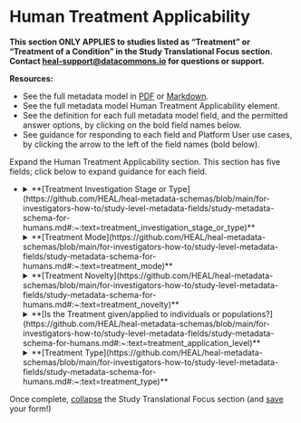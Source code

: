 # Human Treatment Applicability

**This section ONLY APPLIES to studies listed as “Treatment” or “Treatment of a Condition” in the Study Translational Focus section. Contact heal-support@datacommons.io for questions or support.**

**Resources:**

* See the full metadata model in [PDF](https://github.com/HEAL/heal-metadata-schemas/blob/main/for-investigators-how-to/study-level-metadata-fields/study-metadata-schema-for-humans.pdf) or [Markdown](https://github.com/HEAL/heal-metadata-schemas/blob/main/for-investigators-how-to/study-level-metadata-fields/study-metadata-schema-for-humans.md).
* See the full metadata model Human Treatment Applicability element.
* See the definition for each full metadata model field, and the permitted answer options, by clicking on the bold field names below.
* See guidance for responding to each field and Platform User use cases, by clicking the arrow to the left of the field names (bold below).

Expand the Human Treatment Applicability section. This section has five fields; click below to expand guidance for each field.

* <details>
    <summary>**[Treatment Investigation Stage or Type](https://github.com/HEAL/heal-metadata-schemas/blob/main/for-investigators-how-to/study-level-metadata-fields/study-metadata-schema-for-humans.md#:~:text=treatment_investigation_stage_or_type)**</summary><blockquote>
    
    <details><summary>**How to answer**</summary><blockquote>
    This field allows multiple answer selections from a response set, including: 

    * Target Discovery
    * Target Mechanism
    * Treatment Discovery
    * Treatment Mechanism
    * Treatment Efficacy
    * Differential Treatment Efficacy
    * Treatment Implementation
    * Treatment Availability or Accessibility.
    Select all that apply. **For example:** 

    <br> 
    **Target discovery:**

    * A study focused on identifying a molecular target that treats pain but is not in the brain, to avoid neurological/addictive effects, or a study focused on identification of a specific social determinant of health that is most impactful on post-surgical pain outcome.
    * A study that developed RNAi reagents against several different proteins in the nociception signaling pathway and is using them to knockdown each protein and observe resulting modifications to pain response, in mice, to determine which protein(s) may be good drug or other intervention targets to modify human pain perception.
    * A longitudinal cohort study following adults at high risk of injury (e.g. construction workers), that 1) measures aspects of mental health, social support and connectivity, economic stability, political engagement, sense of agency, physical environment, etc.; 2) uses multiple metrics at regular time points; and 3) will investigate relationships between these broad sectors and incidence of injury and/or post-injury transitions from acute to chronic pain, to determine possible intervention targets to modify injury risks or post-injury transitions from acute to chronic pain.  
    
    <br>
    **Target mechanism:**

    * A basic science study using RNAseq and/or mass spectrometry on extracts of cultured mouse DRG neurons, 1) before and after exposure to an in vitro heat pain stimulus model ([ref](https://www.pnas.org/doi/epdf/10.1073/pnas.93.26.15435)), and 2) with or without application of RNAi or a chemical inhibitor of a target molecule in the nociception pathway, to investigate the role of the target molecule in modulating the level and state of mRNA and proteins in neurons, following a pain stimulus
    * A qualitative study, using focus groups and interviews, to investigate why certain aspects of a person’s economic stability and/or physical environment (e.g. access to green space and well-maintained walkways, etc.) seems to correspond with lower risk of transition from acute to chronic pain in adults with lower back injuries

    <br>
    **Treatment discovery:** 

    * A small molecule screen to identify a drug to inhibit the enzymatic activity of a molecular protein signaling target in the nociception signaling pathway
    * A study identifying groups of adults 1) at high risk of injury and 2) exposed to different (or no) environmental interventions impacting access to green space, to follow incidence of injury and rates of conversion from acute to chronic pain and investigate environmental interventions that may reduce injury risks and/or post-injury acute to chronic pain conversion risks.

    <br>
    **Treatment mechanism:** 

    * A basic science study investigating molecular mechanism opioid vaccine immune responses that are not B-cell/antibody-mediated 
    * A study testing efficacy of 1) nurse home visits and/or 2) monthly unconditional cash transfers to new mothers, to improve child development outcomes in newborns exposed to opioids in utero, while parsing the role of each intervention in driving outcomes (select “Treatment Mechanism” and “Treatment Efficacy”)

    <br>
    **Treatment efficacy:** 

    * A stage 3 clinical randomized control trial, randomizing half of individuals to use of a minimally invasive, implanted MOUD-dispensing device plus daily dummy MOUD pills and half to use a dummy device and real MOUD pills to test efficacy of the device in preventing OUD relapse
    * A natural experiment, benefiting from the temporal difference in adoption of the Medicaid expansion across states, to test the efficacy of the Medicaid expansion as an intervention to increase the rate at which individuals with OUD are given and fill a prescription for MOUD

    <br>
    **Treatment implementation:** 

    * A study testing efficacy of a mental health and social determinants screening to guide OUD treatment decisions in community hospital-based physician practices, while collecting qualitative and quantitative data on various aspects and metrics of screening implementation to aid others in the future (select “Treatment Implementation” AND “Treatment Efficacy”)
    * A pilot study testing efficacy of a novel, minimally invasive, implanted MOUD dispensing device to treat OUD patients at high risk of relapse, that also collects qualitative and quantitative data to aid others implementing this type of intervention in the future, including: 1) screening implementation to identify appropriate patients, 2) communication content and delivery to advise patients of their options, 3) protocols and procedures for implantation and follow-up appointments, 4) care and contact with the patient, and 5) any differences based on site of implantation, (select “Treatment Implementation” AND “Treatment Efficacy”)
    * A pilot study testing efficacy of setting up community-based safe injection facilities, while collecting implementation data to aid others with similar interventions (select “Treatment Implementation” AND “Treatment Efficacy”)
    * Treatment availability or accessibility: 
    * A study surveying all federally funded substance use facilities in the country about their OUD treatment offerings, modes of treatment (e.g. in/outpatient, MOUD/methadone/buprenorphine), and permitted patients (e.g. are there restrictions based on gender, age, health insurance, co-occurring mental health conditions, etc.)
    * A study using EHR and claims data to investigate sociodemographic disparities in how frequently OUD patients are given or fill a MOUD prescription

    </blockquote></details>
    <details><summary>**How this field will be used**</summary><blockquote>
        These values will likely be filterable under “Advanced Search” on the HEAL Platform Discovery page, and will allow users to quickly find broad, relevant studies, study data, or study-generated knowledge. Individuals may include:

    <br>
    **Target discovery:**

    * A pharmacology scientist, with capacity to do high throughput screens for drug library impacts on a target of interest, wants to be up on the research and discovery of novel targets for pain or opioid use treatment to begin designing a screen to figure out how to drug those targets.
    * A local public health official or politician seeks to implement policies or resources to address opioid use relapse in their community and wants to see if specific social or mental/behavioral determinants have been identified as good targets for relapse prevention.

    <br>
    **Target mechanism:**

    * A pain researcher, researching the target mechanism for a biomolecule, wants to learn from other potential research on the mechanism, or understand assays to adopt in their own target mechanism research.
    * A pharmacology scientist’s preliminary research to drug one target failed, due to unacceptable toxicity, and they want to learn more about the original biomolecule target mechanism to see if there is another possible biomolecule in the original target mechanism pathway that they can attempt to drug instead, with acceptable toxicity levels.
    
    <br>
    **Treatment discovery:**

    * An OUD sufferer is allergic to methadone and has trouble remembering to take buprenorphine to stay in remission, so their family member seeks research on developmental new treatments for OUD that might work better.
    * A clinician treating pain or OUD patients wants to understand recent treatment research, so they can ensure patients access the best treatment in a timely manner.

    <br>
    **Treatment mechanism:** 

    * A pain or OUD patient’s doctor prescribed a new medication, and they are curious how it works.
    * A clinician wants to keep up to date on research about the treatments they prescribe, to understand who a treatment may work best for or whether there might be contraindications (due to drug interactions, etc.).
    * A pharmacology researcher wants to learn how a drug works to consider developing new drugs, or formulations of the same drug, that may increase efficacy and/or decrease side-effects.

    <br>
    **Treatment efficacy:**

    * A pain or opioid use patient heard about a novel treatment for their condition and wants to find studies on the treatment’s efficacy or even differential efficacy, to determine if it might be effective/ineffective for them.
    * A researcher is trying to collate all evidence available on a specific treatment/intervention efficacy for a meta-analysis.

    <br>
    **Treatment implementation:**

    * A clinician or administrator at a clinic or jail wants to implement a specific intervention protocol for opioid overdose prevention at their facility and seeks information about protocol implementation best practices.
    * Treatment availability or accessibility: 
    * A pain or opioid use patient and wants to find nearby treatment facilities that offer a specific type of treatment (e.g. MAT with buprenorphine).
    * A researcher wants to understand the impact of treatment/intervention accessibility on uptake, efficacy of the treatment, and how to use the relative availability or non-availability of a treatment, across locations, to design a natural experiment examining the efficacy.


    </blockquote></details>    
    </blockquote></details>
    
    
    <details><summary>**[Treatment Mode](https://github.com/HEAL/heal-metadata-schemas/blob/main/for-investigators-how-to/study-level-metadata-fields/study-metadata-schema-for-humans.md#:~:text=treatment_mode)**</summary><blockquote>
    
    <details><summary>**How to answer**</summary><blockquote>
        This field allows multiple selections from a response set, including “Preventive,"“Therapeutic," “Harm Reduction." Select all that apply. **Descriptions and examples include:**

    <br>
    **Preventive**: Prevents condition occurrence (e.g. development of a non-opioid drug for pain to prevent opioid exposure and addiction, case management and MAT for pregnant women to prevent in utero exposure to opioids, safe injection and needle exchange center to prevent overdose and spread of blood borne diseases among people using heroin), including:

    * A basic science or clinical study developing or testing efficacy of an opioid vaccine to promote opioid antibody development of opioid and prevent overdose when the patient is exposed to opioids
    * A randomized control trial cluster testing the efficacy of school-based after-school programming for junior high school students alone, versus after-school programming plus a monthly unconditional cash transfer to the child’s family to prevent future opioid use and dependence.
    * A natural experiment study using medicaid expansion implementation (or not) and differential implementation timing, across states, to investigate a potential role for medicaid expansion in preventing transition from acute to chronic pain in patients with low back injury.

    <br>
    **Therapeutic**: Treats a condition occurrence (e.g. naloxone to treat opioid overdose, physical therapy to treat existing pain from a back injury), including:

    * A small molecule screen to identify a chemical drug capable of inhibiting the enzymatic activity of a molecular protein signaling target in the nociception signaling pathway.
    * A stage 3 clinical randomized control trial, randomizing half of individuals to use of a minimally invasive, implanted MOUD-dispensing device plus daily dummy MOUD pills and half to use a dummy device and real MOUD pills to test efficacy of the device in preventing OUD relapse.
    
    <br>
    **Harm Reduction:** Is a harm reduction mechanism (e.g. a safe injection and needle exchange site that reduces harm associated with heroin addiction/use, decriminalization of heroin possession or use to reduce the harm associated with heroin addiction/use), including:

    * A pilot study testing the efficacy of community-based safe injection facilities while collecting implementation data to aid others in the future (select “Treatment Implementation” AND “Treatment Efficacy”).
    * A qualitative study using focus groups to understand why naloxone use, to reverse opioid overdoses, remains low in a community where it is freely available, if picked up at a police station or emergency room facility.
 
    </blockquote></details>
    <details><summary>**How this field will be used**</summary><blockquote>
        These values will likely be filterable under “Advanced Search” on the HEAL Platform Discovery page, allowing users to quickly find broad, relevant studies, study data, or study-generated knowledge. **For example:**

    <br>
    **Specifically looking for preventive:**

    * A public health official, with money to address local opioid use, seeks a public health intervention to address existing (therapeutic) and prevent future (preventive) OUD harms to individuals in their community.
    * A parent of a student athlete who suffered a sports injury, experiences residual pain, and is being prescribed opioids, seeks information on preventing OUD development during opioid-based pain intervention.

    <br>
    **Specifically looking for therapeutic:**

    * A clinician seeks therapeutic interventions for their patients.
    * A fibromyalgia patient, with poorly controlled pain, seeks novel pain therapies.
    
    <br>
    **Specifically looking for harm reduction:**
    
    * A clinician treating patients with OUD, some of whom are at high risk of relapse, seeks harm reduction approaches to offer these high risk patients.
    * A mayor of a town with crisis opioid overdose rates and drug-injection associated blood-borne diseases (Hepatitis C and HIV) outbreaks seeks interventions to reduce these concerns as soon as possible.

    </blockquote></details>    
    </blockquote></details>

    

    <details><summary>**[Treatment Novelty](https://github.com/HEAL/heal-metadata-schemas/blob/main/for-investigators-how-to/study-level-metadata-fields/study-metadata-schema-for-humans.md#:~:text=treatment_novelty)**</summary><blockquote>
    
    <details><summary>**How to answer**</summary><blockquote>
        This field allows multiple answer selections, including “Novel," “Novel, added to established," “Established," and “Established, used in novel population, setting or combination." Select all that apply. **For example:**

    **Novel:** 
    
    * A basic science study focused on in vitro and animal model testing of novel mRNA editing to modify molecular pathways for pain signaling in humans 

    <br>
    **Novel, added to established:**
    
    * A study testing efficacy of adding opt-in novel support service access (help obtaining housing, food benefits, official identification records, legal advice, free phones, etc.) at safe injection and needle exchange sites (an established harm-reduction intervention)

    <br>
    **Established:** 

    * A replication study testing efficacy of MOUD for OUD patients
    * A meta-analysis of trials that tested efficacy of an established back surgery to reduce chronic pain in those with low back injuries
    * An study documenting implementation and efficacy for outcomes of established harm reduction strategies, such as community-based safe injection and needle-exchange sites
    
    <br>
    **Established, used in novel population, setting or combination:**

    * A study investigating efficacy of a MAT and community support navigator intervention to reduce risks for those leaving the emergency room following opioid overdose, when the efficacy of this intervention has already been well-established for individuals with history of OUD leaving jail
 
    </blockquote></details>
    <details><summary>**How this field will be used**</summary><blockquote>
        These values will likely be filterable under “Advanced Search” on the HEAL Platform Discovery page, and will allow users to quickly find broad, relevant studies, study data, or study-generated knowledge. **For example:**
        
    **Specifically looking for novel:**

    * A journalist wants to write a splashy article on novel treatment development or novel uses of established treatments.

    <br>
    **Specifically looking for novel, added to established:**

    * A chronic pain patient on physical therapy and low dose opioids, seeks studies that add to the established treatments for better results
    * A community-based org, running a safe injection and needle exchange site, wants to keep up to date on novel innovations in other communities to add to or modify this established effective intervention

    <br>
    **Specifically looking for established:**

    * A public health official, with money to address local opioid use, seeks to ensure funding an evidence-based established intervention.

    <br>
    **Specifically looking for established, used in novel population, setting or combination:**

    * A journalist wants to write a splashy article on novel treatment development or novel uses of established treatments.

        
    </blockquote></details>    
    </blockquote></details>



    <details><summary>**[Is the Treatment given/applied to individuals or populations?](https://github.com/HEAL/heal-metadata-schemas/blob/main/for-investigators-how-to/study-level-metadata-fields/study-metadata-schema-for-humans.md#:~:text=treatment_application_level)**</summary><blockquote>
    
    <details><summary>**How to answer**</summary><blockquote>
        This field allows multiple selections, including “Individual" or “Population." Select all that apply. If the treatment, intervention, or solution is applied individually (e.g. a doctor’s prescription for their patient) or at the population/community/group level (e.g. a city changes good samaritan naloxone laws, implements a safe needle exchange center or education campaign, or adds a park maintenance budget to provide more outdoor exercise access)? **For example:** 
    </blockquote></details>
    <details><summary>**How this field will be used**</summary><blockquote>
        These values will likely be filterable under “Advanced Search” on the HEAL Platform Discovery page, allowing users to quickly find broad, relevant studies, study data, or study-generated knowledge. **For example:**

    **Specifically looking for individual:**

    * A pain or OUD patient seeks treatments that are relevant to the individual.

    <br>
    **Specifically looking for population:**

    * A public health official, with money to address local opioid use, wants to allocate the money to population/community level interventions.

    </blockquote></details>    
    </blockquote></details>
    


    <details><summary>**[Treatment Type](https://github.com/HEAL/heal-metadata-schemas/blob/main/for-investigators-how-to/study-level-metadata-fields/study-metadata-schema-for-humans.md#:~:text=treatment_type)**</summary><blockquote>
    
    <details><summary>**How to answer**</summary><blockquote>
        This field allows multiple selections, included in the full metadata model [definitions](https://github.com/HEAL/heal-metadata-schemas/blob/main/for-investigators-how-to/study-level-metadata-fields/study-metadata-schema-for-humans.md#:~:text=treatment_type).  Select all that apply and classify the treatment, intervention, or solution your by the broad type of intervention
    </blockquote></details>
    <details><summary>**How this field will be used**</summary><blockquote>
        These values will likely be filterable under “Advanced Search” on the HEAL Platform Discovery page, and will allow users to quickly find broad, relevant studies, study data, or study-generated knowledge. **For example:**
    
    * A clinician treating pain patients wants to keep up to date on research and development of non-opioid pain drugs and/or non-drug pain treatments.
    * A pain patient read physical therapy, exercise, and/or electrotherapy may help, and seeks research/evidence on these interventions.

    </blockquote></details>    
    </blockquote>
  </details>


Once complete, [collapse](expand-or-collapse-cedar-form-section.md) the Study Translational Focus section (and [save](save-cedar-form.md) your form!)
    

        
